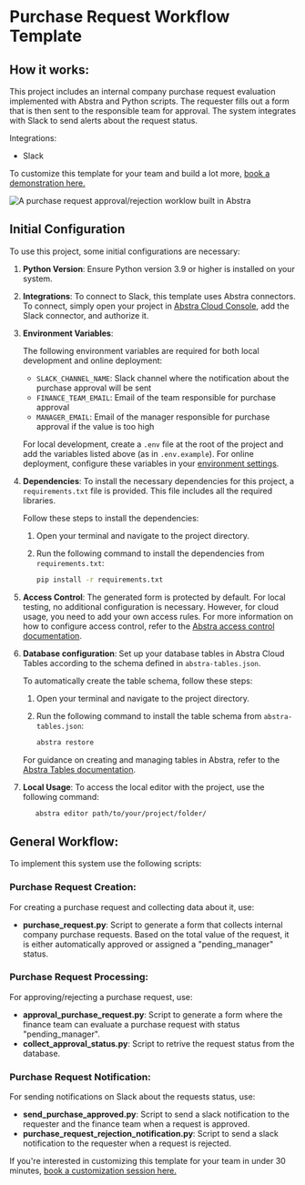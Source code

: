 # Purchase Request Workflow Template
## How it works:

This project includes an internal company purchase request evaluation implemented with Abstra and Python scripts. The requester fills out a form that is then sent to the responsible team for approval. The system integrates with Slack to send alerts about the request status. 

Integrations:
  - Slack

To customize this template for your team and build a lot more, [book a demonstration here.](https://meet.abstra.app/demo?url=purchase-request-workflow-template)

![A purchase request approval/rejection worklow built in Abstra](https://github.com/user-attachments/assets/9cb2b555-bb9a-479a-b9e1-257732a63759)


## Initial Configuration
To use this project, some initial configurations are necessary:

1. **Python Version**: Ensure Python version 3.9 or higher is installed on your system.
2. **Integrations**: To connect to Slack, this template uses Abstra connectors. To connect, simply open your project in [Abstra Cloud Console](https://cloud.abstra.io/projects/), add the Slack connector, and authorize it.
3. **Environment Variables**:

    The following environment variables are required for both local development and online deployment:

    - `SLACK_CHANNEL_NAME`: Slack channel where the notification about the purchase approval will be sent 
    - `FINANCE_TEAM_EMAIL`: Email of the team responsible for purchase approval
    - `MANAGER_EMAIL`: Email of the manager responsible for purchase approval if the value is too high
  
     For local development, create a `.env` file at the root of the project and add the variables listed above (as in `.env.example`). For online deployment, configure these variables in your 
     [environment settings](https://docs.abstra.io/cloud/envvars).

5. **Dependencies**: To install the necessary dependencies for this project, a `requirements.txt` file is provided. This file includes all the required libraries.

   Follow these steps to install the dependencies:

   1. Open your terminal and navigate to the project directory.
   2. Run the following command to install the dependencies from `requirements.txt`:
  
      ```sh
      pip install -r requirements.txt
      ```
6. **Access Control**: The generated form is protected by default. For local testing, no additional configuration is necessary. However, for cloud usage, you need to add your own access rules. For more information on how to configure access control, refer to the [Abstra access control documentation](https://docs.abstra.io/concepts/access-control).
   
7. **Database configuration**: Set up your database tables in Abstra Cloud Tables according to the schema defined in `abstra-tables.json`.
   
    To automatically create the table schema, follow these steps:
  
    1. Open your terminal and navigate to the project directory.
  
    3. Run the following command to install the table schema from `abstra-tables.json`:
       ```sh
       abstra restore
       ```
  
    For guidance on creating and managing tables in Abstra, refer to the [Abstra Tables documentation](https://docs.abstra.io/cloud/tables).

8. **Local Usage**: To access the local editor with the project, use the following command:

   ```sh
      abstra editor path/to/your/project/folder/
   ```
   
## General Workflow:
To implement this system use the following scripts:

### Purchase Request Creation:
For creating a purchase request and collecting data about it, use:
  - **purchase_request.py**: Script to generate a form that collects internal company purchase requests. Based on the total value of the request, it is either automatically approved or assigned a "pending_manager" status.

### Purchase Request Processing:
For approving/rejecting a purchase request, use:
  - **approval_purchase_request.py**: Script to generate a form where the finance team can evaluate a purchase request with status "pending_manager".
  - **collect_approval_status.py**: Script to retrive the request status from the database.

### Purchase Request Notification:
For sending notifications on Slack about the requests status, use:
  
  - **send_purchase_approved.py**: Script to send a slack notification to the requester and the finance team when a request is approved.
  - **purchase_request_rejection_notification.py**: Script to send a slack notification to the requester when a request is rejected.



If you're interested in customizing this template for your team in under 30 minutes, [book a customization session here.](https://meet.abstra.app/demo?url=purchase-request-workflow-template)

